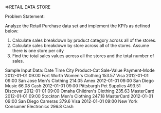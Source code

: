 
=>RETAIL DATA STORE 

Problem Statement:

Analyze the Retail Purchase data set and implement the KPI’s as defined below:
1. Calculate sales breakdown by product category across all of the stores.
2. Calculate sales breakdown by store across all of the stores. Assume there is one store per city
3. Find the total sales values across all the stores and the total number of sales.

Sample Input Data:
Date Time City Product-Cat Sale-Value Payment-Mode
2012-01-01 09:00 Fort Worth Women's Clothing 153.57 Visa
2012-01-01 09:00 San Jose Men's Clothing 214.05 Amex
2012-01-01 09:00 San Diego Music 66.08 Cash
2012-01-01 09:00 Pittsburgh Pet Supplies 493.51 Discover
2012-01-01 09:00 Omaha Children's Clothing 235.63 MasterCard
2012-01-01 09:00 Stockton Men's Clothing 247.18 MasterCard
2012-01-01 09:00 San Diego Cameras 379.6 Visa
2012-01-01 09:00 New York Consumer Electronics 296.8 Cash
